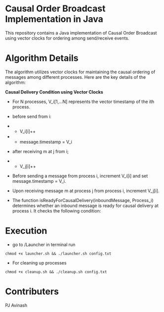 # Causal Order Broadcast Implementation in Java
This repository contains a Java implementation of Causal Order Broadcast using vector clocks for ordering among send/receive events.

# Algorithm Details
The algorithm utilizes vector clocks for maintaining the causal ordering of messages among different processes. Here are the key details of the algorithm:

**Causal Delivery Condition using Vector Clocks**
- For N processes, V_i[1,...N] represents the vector timestamp of the ith process.
- before send from i: 
- - V_i[i]++
- - message.timestamp = V_i

- after receiving m at j from i;
- - V_j[i]++

- Before sending a message from process i, increment V_i[i] and set message.timestamp = V_i.
- Upon receiving message m at process j from process i, increment V_j[i].
- The function isReadyForCausalDelivery(inboundMessage, Process_i) determines whether an inbound message is ready for causal delivery at process i. It checks the following condition:

# Execution
- go to /Launcher in terminal run 
```
chmod +x launcher.sh && ./launcher.sh config.txt
```

- For cleaning up processes 
```
chmod +x cleanup.sh && ./cleanup.sh config.txt
```



# Contributers
PJ Avinash










